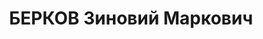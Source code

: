 ---
title: БЕРКОВ Зиновий Маркович
description: '1907 р. с. Братковичі Чериківського повіту Гомельської губ., єврей,
  з робітників, позапартійний, освіта середня, інженер Дніпропетровського річкового
  порту.

  13.01.1938 р.звинувачений у належності до к/рев. організації, розстріляний 14.01.1938
  р.

  Реабілітований 13.03.1958 р.'
---